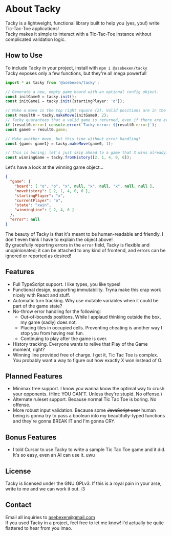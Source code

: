 # About Tacky
Tacky is a lightweight, functional library built to help you (yes, you!) write Tic-Tac-Toe applications!  
Tacky makes it simple to interact with a Tic-Tac-Toe instance without complicated validation logic.  
## How to Use
To include Tacky in your project, install with `npm i @asebexen/tacky`  
Tacky exposes only a few functions, but they're all mega powerful!
```typescript
import * as tacky from '@asebexen/tacky';

// Generate a new, empty game board with an optional config object.
const initGame0 = tacky.init();
const initGame1 = tacky.init({startingPlayer: 'o'});

// Make a move in the top right square (2). Valid positions are in the range [0, 8].
const result0 = tacky.makeMove(initGame0, 2);
// Tacky guarantees that a valid game is returned, even if there are errors (in which case, the game will be unmodified). Errors are string enums, so they can be printed and understood.
if (result0.error) console.error(`Tacky error: ${result0.error}`);
const game0 = result0.game;

// Make another move, but this time without error handling!
const {game: game1} = tacky.makeMove(game0, 1);

// This is boring; let's just skip ahead to a game that X wins already.
const winningGame = tacky.fromHistory([2, 1, 4, 0, 6]);
```
Let's have a look at the winning game object...
```json
{
  "game": {
    "board": [ "o", "o", "x", null, "x", null, "x", null, null ],
    "moveHistory": [ 2, 1, 4, 0, 6 ],
    "startingPlayer": "x",
    "currentPlayer": "o",
    "state": "xwin",
    "winningLine": [ 2, 4, 6 ]
  },
  "error": null
}
```
The beauty of Tacky is that it's meant to be human-readable and friendly. I don't even think I have to explain the object above!  
By gracefully reporting errors in the `error` field, Tacky is flexible and unopinionated; it can be attached to any kind of frontend, and errors can be ignored or reported as desired!
## Features
- Full TypeScript support. I like types, you like types!
- Functional design, supporting immutability. Tryna make this crap work nicely with React and stuff.
- Automatic turn tracking. Why use mutable variables when it could be part of the game state?
- No-throw error handling for the following:
  - Out-of-bounds positions. While I applaud thinking outside the box, my game (sadly) does not.
  - Placing tiles in occupied cells. Preventing cheating is another way I stop you from having real fun.
  - Continuing to play after the game is over.
- History tracking. Everyone wants to relive that Play of the Game moment, right?
- Winning line provided free of charge. I get it, Tic Tac Toe is complex. You probably want a way to figure out how exactly X won instead of O.
## Planned Features
- Minimax tree support. I know you wanna know the optimal way to crush your opponents. (Hint: YOU CAN'T. Unless they're stupid. No offense.)
- Alternate ruleset support. Because normal Tic Tac Toe is boring. No offense.
- More robust input validation. Because some ~~JavaScript user~~ human being is gonna try to pass a boolean into my beautifully-typed functions and they're gonna BREAK IT and I'm gonna CRY.
## Bonus Features
- I told Cursor to use Tacky to write a sample Tic Tac Toe game and it did. It's so easy, even an AI can use it. uwu
## License
Tacky is licensed under the GNU GPLv3. If this is a royal pain in your arse, write to me and we can work it out. :3
## Contact
Email all inquiries to asebexen@gmail.com  
If you used Tacky in a project, feel free to let me know! I'd actually be quite flattered to hear from you lmao.